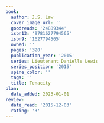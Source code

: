 ```yaml
---
book:
  author: J.S. Law
  cover_image_url: ''
  goodreads: '24889344'
  isbn13: '9781627794565'
  isbn9: '1627794565'
  owned: ''
  pages: '320'
  publication_year: '2015'
  series: Lieutenant Danielle Lewis
  series_position: '2015'
  spine_color: ''
  tags: ''
  title: Tenacity
plan:
  date_added: 2023-01-01
review:
  date_read: '2015-12-03'
  rating: '3'
---
```

